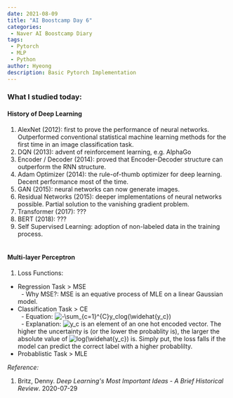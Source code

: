 ```yaml
---
date: 2021-08-09
title: "AI Boostcamp Day 6"
categories: 
 - Naver AI Boostcamp Diary
tags:
 - Pytorch
 - MLP
 - Python
author: Hyeong
description: Basic Pytorch Implementation
---
```


### What I studied today:
#### History of Deep Learning
1. AlexNet (2012): first to prove the performance of neural networks. Outperformed conventional statistical machine learning methods for the first time in an image classification task.
2. DQN (2013): advent of reinforcement learning, e.g. AlphaGo
3. Encoder / Decoder (2014): proved that Encoder-Decoder structure can outperform the RNN structure.
4. Adam Optimizer (2014): the rule-of-thumb optimizer for deep learning. Decent performance most of the time.
5. GAN (2015): neural networks can now generate images.
6. Residual Networks (2015): deeper implementations of neural networks possible. Partial solution to the vanishing gradient problem.
7. Transformer (2017): ???
8. BERT (2018): ???
9. Self Supervised Learning: adoption of non-labeled data in the training process.<br/><br/>

#### Multi-layer Perceptron
1.  Loss Functions: 
* Regression Task > MSE <br/>
&nbsp; - Why MSE?: MSE is an equative process of MLE on a linear Gaussian model. 
* Classification Task > CE <br/>
&nbsp; - Equation: <img src="https://latex.codecogs.com/svg.latex?-\sum_{c=1}^{C}y_clog(\widehat{y_c})" title="-\sum_{c=1}^{C}y_clog(\widehat{y_c})" /> <br/>
&nbsp; - Explanation: <img src="https://latex.codecogs.com/svg.latex?y_c" title="y_c" /> is an element of an one hot encoded vector. The higher the uncertainty is (or the lower the probablity is), the larger the absolute value of <img src="https://latex.codecogs.com/svg.latex?log(\widehat{y_c})" title="log(\widehat{y_c})" /> is. Simply put, the loss falls if the model can predict the correct label with a higher probablilty. 
* Probablistic Task > MLE


*Reference:* 
1. Britz, Denny. *Deep Learning's Most Important Ideas - A Brief Historical Review*. 2020-07-29

